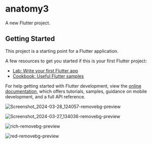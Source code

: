 # anatomy3

A new Flutter project.

## Getting Started

This project is a starting point for a Flutter application.

A few resources to get you started if this is your first Flutter project:

- [Lab: Write your first Flutter app](https://docs.flutter.dev/get-started/codelab)
- [Cookbook: Useful Flutter samples](https://docs.flutter.dev/cookbook)

For help getting started with Flutter development, view the
[online documentation](https://docs.flutter.dev/), which offers tutorials,
samples, guidance on mobile development, and a full API reference.

 
![Screenshot_2024-03-28_124057-removebg-preview](https://github.com/Shalu6634/anatomy3/assets/149373622/52f0492f-c58a-4ce4-b50c-89be72928fce)


![Screenshot_2024-03-27_134036-removebg-preview](https://github.com/Shalu6634/anatomy3/assets/149373622/d27e71bf-7b6d-458e-9261-57782d7d98b2)


![rich-removebg-preview](https://github.com/Shalu6634/richtext/assets/149373622/f0e13033-5707-4db5-b344-b7967176743f)


![red-removebg-preview](https://github.com/Shalu6634/red_and_white1/assets/149373622/704bccfd-f82e-47ef-baca-141e3c12c023)




